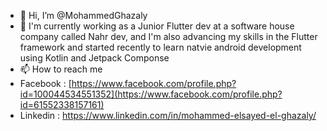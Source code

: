 - 👋 Hi, I’m @MohammedGhazaly
- 🌱 I'm currently working as a Junior Flutter dev at a software house company called Nahr dev, and I'm also advancing my skills in the Flutter framework and started recently to learn natvie android development using Kotlin and Jetpack Componse
- 📫 How to reach me 
- Facebook : [https://www.facebook.com/profile.php?id=100044534551352](https://www.facebook.com/profile.php?id=61552338157161)
- Linkedin : https://www.linkedin.com/in/mohammed-elsayed-el-ghazaly/

<!---
MohammedGhazaly/MohammedGhazaly is a ✨ special ✨ repository because its `README.md` (this file) appears on your GitHub profile.
You can click the Preview link to take a look at your changes.
--->
